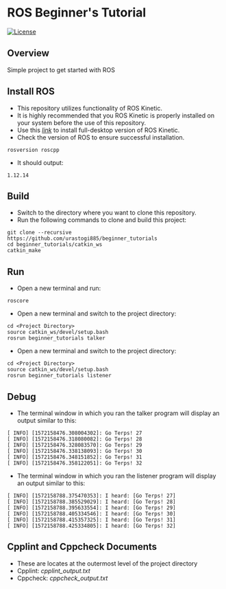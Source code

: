 # ROS Beginner's Tutorial
[![License](https://img.shields.io/badge/License-BSD%203--Clause-orange.svg)](https://opensource.org/licenses/BSD-3-Clause)

## Overview

Simple project to get started with ROS

## Install ROS

- This repository utilizes functionality of ROS Kinetic.
- It is highly recommended that you ROS Kinetic is properly installed on your system before the use of this repository.
- Use this [*link*](http://wiki.ros.org/kinetic/Installation/Ubuntu) to install full-desktop version of ROS Kinetic.
- Check the version of ROS to ensure successful installation.
```shell script
rosversion roscpp
```
- It should output:
```shell script
1.12.14
```
## Build

- Switch to the directory where you want to clone this repository.
- Run the following commands to clone and build this project:
```shell script
git clone --recursive https://github.com/urastogi885/beginner_tutorials
cd beginner_tutorials/catkin_ws
catkin_make
```

## Run

- Open a new terminal and run:
```shell script
roscore
```
- Open a new terminal and switch to the project directory:
```shell script
cd <Project Directory>
source catkin_ws/devel/setup.bash
rosrun beginner_tutorials talker
```
- Open a new terminal and switch to the project directory:
```shell script
cd <Project Directory>
source catkin_ws/devel/setup.bash
rosrun beginner_tutorials listener
```

## Debug

- The terminal window in which you ran the talker program will display an output similar to this:
```
[ INFO] [1572158476.308004302]: Go Terps! 27
[ INFO] [1572158476.318080082]: Go Terps! 28
[ INFO] [1572158476.328083570]: Go Terps! 29
[ INFO] [1572158476.338138093]: Go Terps! 30
[ INFO] [1572158476.348151852]: Go Terps! 31
[ INFO] [1572158476.358122051]: Go Terps! 32
```
- The terminal window in which you ran the listener program will display an output similar to this:
```
[ INFO] [1572158788.375470353]: I heard: [Go Terps! 27]
[ INFO] [1572158788.385529029]: I heard: [Go Terps! 28]
[ INFO] [1572158788.395633554]: I heard: [Go Terps! 29]
[ INFO] [1572158788.405334546]: I heard: [Go Terps! 30]
[ INFO] [1572158788.415357325]: I heard: [Go Terps! 31]
[ INFO] [1572158788.425334805]: I heard: [Go Terps! 32]

```

## Cpplint and Cppcheck Documents

- These are locates at the outermost level of the project directory
- Cpplint: *cpplint_output.txt*
- Cppcheck: *cppcheck_output.txt*